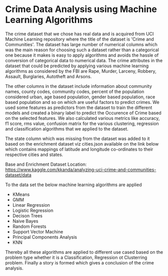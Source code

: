 # Crime Data Analysis using Machine Learning Algorithms
The crime dataset that we chose has real data and is acquired from UCI Machine Learning repository where the title of the dataset is 'Crime and Communities'. The dataset has large number of numerical columns which was the main reason for choosing such a dataset rather than a categorical one because it makes is easy to apply algorithms and avoids the hassle of conversion of categorical data to numerical data. The crime attributes in the dataset that could be predicted by applying various machine learning algorithms as considered by the FBI are Rape, Murder, Larceny, Robbery, Assault, Burglaries, Autotheft and Arsons.

The other columns in the dataset include information about community names, county codes, community codes, percent of the population considered urban, age based population, gender based population, race based population and so on which are useful factors to predict crimes. We used some features as predictors from the dataset to train the different models and created a binary label to predict the Occurence of Crime based on the selected features. We also calculated various metrics like accuracy, f1 score, rms value, confusion matrix for the various clustering, regression and classification algorithms that we applied to the dataset.

The state column which was missing from the dataset was added to it based on the enrichment dataset viz cities.json available on the link below which contains mappings of latitude and longitude co-ordinates to their respective cities and states.

Base and Enrichment Dataset Location: https://www.kaggle.com/kkanda/analyzing-uci-crime-and-communities-dataset/data

To the data set the below machine learning algorithms are applied
* KMeans
* GMM
* Linear Regression
* Logistic Regression
* Decison Trees
* Naive Bayes
* Random Forests
* Support Vector Machine
* Principal Components Analysis
* KNN

Thereby all these algorithms are applied to different use cased based on the problem type whether it is a Classification, Regression ot Clusterring problem. Finally a story is formed which gives a conclusion of the crime analysis.
